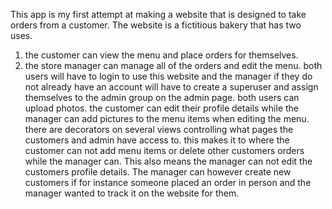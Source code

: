 This app is my first attempt at making a website that is designed to take orders from a customer.
The website is a fictitious bakery that has two uses.

1. the customer can view the menu and place orders for themselves.
2. the store manager can manage all of the orders and edit the menu.
   both users will have to login to use this website and the manager if they do not already have an account will have to create a superuser and assign themselves to the admin group on the admin page.
   both users can upload photos. the customer can edit their profile details while the manager can add pictures to the menu items when editing the menu.
   there are decorators on several views controlling what pages the customers and admin have access to.
   this makes it to where the customer can not add menu items or delete other customers orders while the manager can. This also means the manager can not edit the customers profile details.
   The manager can however create new customers if for instance someone placed an order in person and the manager wanted to track it on the website for them.
